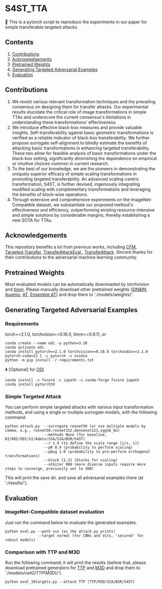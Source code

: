 # S4ST_TTA
:wave: This is a pytorch script to reproduce the experiments in our paper for simple transferable targeted attacks.


## Contents  

1) [Contributions](#Contributions) 
2) [Acknowledgements](#Acknowledgements)
3) [Pretrained Weights](#Pretrained-Weights) 
4) [Generating Targeted Adversarial Examples](#Generating-Targeted-Adversarial-Examples) 
5) [Evaluation](#Evaluation)


## Contributions

1. We revisit various relevant transformation techniques and the prevailing consensus on designing them for transfer attacks. Our experimental results elucidate the critical role of image transformations in simple TTAs and underscore the current consensus's limitations in understanding these transformations' effectiveness.
2. We introduce effective black-box measures and provide valuable insights. Self-transferability against basic geometric transformations is verified as a reliable indicator of black-box transferability. We further propose surrogate self-alignment to blindly estimate the benefits of attacking basic transformations in enhancing targeted transferability. These two allow for feasible analysis of basic transformations under the black-box setting, significantly diminishing the dependence on empirical or intuitive choices common in current research.
3. To the best of our knowledge, we are the pioneers in demonstrating the uniquely superior efficacy of simple scaling transformations in promoting targeted transferability. An advanced scaling-centric transformation, S4ST, is further devised, ingeniously integrating modified scaling with complementary transformations and leveraging the benefits of block-wise operations.
4. Through extensive and comprehensive experiments on the ImageNet-Compatible dataset, we substantiate our proposed method's effectiveness and efficiency, outperforming existing resource-intensive and simple solutions by considerable margins, thereby establishing a new SOTA for TTAs.


## Acknowledgements

This repository benefits a lot from previous works, including [CFM](https://github.com/dreamflake/CFM), [Targeted-Transfer](https://github.com/ZhengyuZhao/Targeted-Tansfer), [TransferAttackEval
](https://github.com/ZhengyuZhao/TransferAttackEval), [TransferAttack](https://github.com/Trustworthy-AI-Group/TransferAttack). Sincere thanks for their contributions to the adversarial machine learning community.

## Pretrained Weights

Most evaluated models can be automatically downloaded by *torchvision* and *[timm](https://github.com/huggingface/pytorch-image-models)*. 
Please manually download other pretrained weights ([SIN&IN](https://github.com/rgeirhos/texture-vs-shape/blob/master/models/load_pretrained_models.py), [Augmix](https://drive.google.com/file/d/1z-1V3rdFiwqSECz7Wkmn4VJVefJGJGiF/view?usp=sharing), [AT](https://huggingface.co/madrylab/robust-imagenet-models), [Ensemble AT](https://github.com/ylhz/tf_to_pytorch_model)) and drop them to './models/weights/'.

## Generating Targeted Adversarial Examples

### Requirements

torch==2.1.0, torchvision==0.16.0, timm==0.9.11, or
```
conda create --name edi -y python=3.10
conda activate edi
conda install pytorch==2.1.0 torchvision==0.16.0 torchaudio==2.1.0 pytorch-cuda=12.1 -c pytorch -c nvidia
python -m pip install -r requirements.txt
```

:arrow_down: [Optional] for [ODI](https://github.com/dreamflake/ODI)
```
conda install -c fvcore -c iopath -c conda-forge fvcore iopath
conda install pytorch3d
```

### Simple Targeted Attack

You can perform simple targeted attacks with various input transformation methods, and using a single or multiple surrogate models, with the following command:

```
python attack.py  --surrogate resnet50 (or use multiple models by comma, e.g., resnet50,resnet152,densenet121,vgg16_bn)
                  --methods None (for baseline, DI/RDI/ODI/SI/Admix/SSA/SIA/BSR/S4ST)
                  --r 1.9 (to define the scale range [1/s, s])
                  --pR 0.9 (probability to perform scaling)
                  --pAug 1.0 (probability to pre-perform orthogonal transformations)
                  --block [2,3] (blocks for scaling)
                  --atkiter 900 (more diverse inputs require more steps to converge, previously set to 300)
```

This will print the save dir. and save all adversarial examples there (at './results/').

## Evaluation

### ImageNet-Compatible dataset evaluation

Just run the command below to evaluate the generated examples.
```
python eval.py --path xxx (as the attack.py prints)
               --target normal (for CNNs and Vits, 'secured' for robust models)
```

### Comparison with TTP and M3D

Run the following command; it will print the results (before that, please download pretrained generators for [TTP](https://github.com/Muzammal-Naseer/TTP) and [M3D](https://github.com/Asteriajojo/M3D) and drop them to './models/netG/TTP(M3D)/'). 

```
python eval_10targets.py --attack TTP (TTP/M3D/SIA/BSR/S4ST)
```




